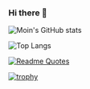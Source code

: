 ### Hi there 👋

![Moin's GitHub stats](https://github-readme-stats-two-ashen-98.vercel.app/api?username=5u623l20&count_private=true&include_all_commits=true&show_icons=true&theme=nord)

![Top Langs](https://github-readme-stats-two-ashen-98.vercel.app/api/top-langs/?username=5u623l20&langs_count=10&layout=compact&theme=nord)

[![Readme Quotes](https://quotes-github-readme.vercel.app/api?type=horizontal&theme=nord)](https://github.com/piyushsuthar/github-readme-quotes)

[![trophy](https://github-profile-trophy.vercel.app/?username=5u623l20&theme=nord&no-frame=true&column=4&margin-w=15&margin-h=15)](https://github.com/ryo-ma/github-profile-trophy)


<!--
[![Readme Card](https://github-readme-stats.vercel.app/api/pin/?username=anuraghazra&repo=github-readme-stats)](https://github.com/anuraghazra/github-readme-stats)

<a href="https://github.com/anuraghazra/github-readme-stats">
  <img align="center" src="https://github-readme-stats.vercel.app/api/pin/?username=anuraghazra&repo=github-readme-stats" />
</a>
<a href="https://github.com/anuraghazra/convoychat">
  <img align="center" src="https://github-readme-stats.vercel.app/api/pin/?username=anuraghazra&repo=convoychat" />
</a>

**5u623l20/5u623l20** is a ✨ _special_ ✨ repository because its `README.md` (this file) appears on your GitHub profile.

Here are some ideas to get you started:

- 🔭 I’m currently working on ...
- 🌱 I’m currently learning ...
- 👯 I’m looking to collaborate on ...
- 🤔 I’m looking for help with ...
- 💬 Ask me about ...
- 📫 How to reach me: ...
- 😄 Pronouns: ...
- ⚡ Fun fact: ...
-->
